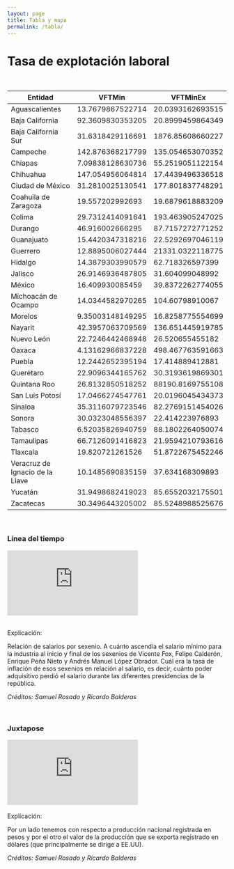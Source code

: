 ```yaml
---
layout: page
title: Tabla y mapa
permalink: /tabla/
---
```


# Tasa de explotación laboral

<br>

<div class="table-responsive">
  <table class="table table-striped table-dark" style="width:100%">
        <thead class="thead-light">
            <tr>
                <th>Entidad</th>
                <th>VFTMin</th>
                <th>VFTMinEx</th>
            </tr>
        </thead>
        <tbody>
            <tr>
                <td>Aguascalientes</td>
                <td>13.7679867522714</td>
                <td>20.0393162693515</td>
            </tr>
            <tr>
                <td>Baja California</td>
                <td>92.3609830353205</td>
                <td>20.8999459864349</td>
            </tr>
            <tr>
                <td>Baja California Sur</td>
                <td>31.6318429116691</td>
                <td>1876.85608660227</td>
            </tr>
            <tr>
                <td>Campeche</td>
                <td>142.876368217799</td>
                <td>135.054653070352</td>
            </tr>
            <tr>
                <td>Chiapas</td>
                <td>7.09838128630736</td>
                <td>55.2519051122154</td>
            </tr>
            <tr>
                <td>Chihuahua</td>
                <td>147.054956064814</td>
                <td>17.4439496336518</td>
            </tr>
            <tr>
                <td>Ciudad de México</td>
                <td>31.2810025130541</td>
                <td>177.801837748291</td>
            </tr>
            <tr>
                <td>Coahuila de Zaragoza</td>
                <td>19.557202992693</td>
                <td>19.6879618883209</td>
            </tr>
            <tr>
                <td>Colima</td>
                <td>29.7312414091641</td>
                <td>193.463905247025</td>
            </tr>
            <tr>
                <td>Durango</td>
                <td>46.916002666295</td>
                <td>87.7157272771252</td>
            </tr>
            <tr>
                <td>Guanajuato</td>
                <td>15.4420347318216</td>
                <td>22.5292697046119</td>
            </tr>
            <tr>
                <td>Guerrero</td>
                <td>12.8895006027444</td>
                <td>21331.0322118775</td>
            </tr>
            <tr>
                <td>Hidalgo</td>
                <td>14.3879303990579</td>
                <td>62.718326597399</td>
            </tr>
            <tr>
                <td>Jalisco</td>
                <td>26.9146936487805</td>
                <td>31.604099048992</td>
            </tr>
            <tr>
                <td>México</td>
                <td>16.409930085459</td>
                <td>39.8372262774055</td>
            </tr>
            <tr>
                <td>Michoacán de Ocampo</td>
                <td>14.0344582970265</td>
                <td>104.60798910067</td>
            </tr>
            <tr>
                <td>Morelos</td>
                <td>9.35003148149295</td>
                <td>16.8258775554699</td>
            </tr>
            <tr>
                <td>Nayarit</td>
                <td>42.3957063709569</td>
                <td>136.651445919785</td>
            </tr>
            <tr>
                <td>Nuevo León</td>
                <td>22.7246442468948</td>
                <td>26.520655455182</td>
            </tr>
            <tr>
                <td>Oaxaca</td>
                <td>4.13162966837228</td>
                <td>498.467763591663</td>
            </tr>
            <tr>
                <td>Puebla</td>
                <td>12.2442652395194</td>
                <td>17.414889412881</td>
            </tr>
            <tr>
                <td>Querétaro</td>
                <td>22.9096344165762</td>
                <td>30.3193619869301</td>
            </tr>
            <tr>
                <td>Quintana Roo</td>
                <td>26.8132850518252</td>
                <td>88190.8169755108</td>
            </tr>
            <tr>
                <td>San Luis Potosí</td>
                <td>17.0466274547761</td>
                <td>20.0196045434373</td>
            </tr>
            <tr>
                <td>Sinaloa</td>
                <td>35.3116079723546</td>
                <td>82.2769151454026</td>
            </tr>
            <tr>
                <td>Sonora</td>
                <td>30.0323048556397</td>
                <td>22.414223976893</td>
            </tr>
            <tr>
                <td>Tabasco</td>
                <td>6.52035826940759</td>
                <td>88.1802264050074</td>
            </tr>
            <tr>
                <td>Tamaulipas</td>
                <td>66.7126091416823</td>
                <td>21.9594210793616</td>
            </tr>
            <tr>
                <td>Tlaxcala</td>
                <td>19.820721261526</td>
                <td>51.8722675452246</td>
            </tr>
            <tr>
                <td>Veracruz de Ignacio de la Llave</td>
                <td>10.1485690835159</td>
                <td>37.634168309893</td>
            </tr>
            <tr>
                <td>Yucatán</td>
                <td>31.9498682419023</td>
                <td>85.6552032175501</td>
            </tr>
            <tr>
                <td>Zacatecas</td>
                <td>30.3496443205002</td>
                <td>85.5248988525676</td>
            </tr>
        </tbody>
    </table>
</div>

<br>

### Línea del tiempo

<div class="embed-responsive embed-responsive-custom">
  <iframe class="embed-responsive-item" src="https://cdn.knightlab.com/libs/timeline3/latest/embed/index.html?source=1NDeXwAm747WnXDGl0bNA2SEWOeDiSc4KgdKQtSKz3gE&font=Default&lang=en&initial_zoom=2&height=650" webkitallowfullscreen mozallowfullscreen allowfullscreen frameborder='0'></iframe>
</div>
<br>

Explicación:

Relación de salarios por sexenio. A cuánto ascendía el salario mínimo para la industria al inicio y final de los sexenios de Vicente Fox, Felipe Calderón, Enrique Peña Nieto y Andrés Manuel López Obrador. Cuál era la tasa de inflación de esos sexenios en relación al salario, es decir, cuánto poder adquisitivo perdió el salario durante las diferentes presidencias de la república.


*Créditos: Samuel Rosado y Ricardo Balderas*

<br>

### Juxtapose

<div class="embed-responsive embed-responsive-4by3">
  <iframe class="embed-responsive-item" src="https://cdn.knightlab.com/libs/juxtapose/latest/embed/index.html?uid=a4e0a320-c90d-11ed-b5bd-6595d9b17862" webkitallowfullscreen mozallowfullscreen allowfullscreen frameborder='0'></iframe>
</div>

<br>
Explicación:

Por un lado tenemos con respecto a producción nacional registrada en pesos y por el otro el valor de la producción que se exporta registrado en dólares (que principalmente se dirige a EE.UU).


*Créditos: Samuel Rosado y Ricardo Balderas*